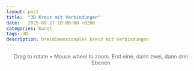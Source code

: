 ```yaml
---
layout: post
title:  "3D Kreuz mit Verbindungen"
date:   2025-09-27 10:00:00 +0200
categories: Kunst
tags: 3D
description: Dreidimensionales Kreuz mit Verbindungen
---
```


<div class="info">
    <p style="color: #666; text-align: center; margin-bottom: 20px;">Drag to rotate • Mouse wheel to zoom. Erst eine, dann zwei, dann drei Ebenen</p>
</div>

<div id="sketch-container"></div>
<div id="sketch-container2"></div>
<div id="sketch-container3"></div>

<style>
    #sketch-container, #sketch-container2, #sketch-container3 {
        display: flex;
        justify-content: center;
        align-items: center;
        min-height: 50vh;
        margin: 20px 0;
        background-color: transparent;
    }
    .info {
        text-align: center;
        margin-bottom: 20px;
    }
</style>

<script src="https://cdnjs.cloudflare.com/ajax/libs/p5.js/1.7.0/p5.min.js"></script>
<script>
    // First sketch - YZ plane diagonals only
    let sketch1 = function(p) {
        let L = 120;
        let pts = [];
        let edges = [];
        let N = 40;
        let rotX = 0, rotY = 0;
        let lastMouseX, lastMouseY;
        let zoom = 0;
        let autoRotate = true;
        let lastInteractionTime = 0;
        let diagColors = [];
        
        p.setup = function() {
            let canvas = p.createCanvas(600, 450, p.WEBGL);
            canvas.parent('sketch-container');
            
            diagColors = [
                p.color(255, 100, 100),
                p.color(100, 255, 120),
                p.color(120, 150, 255),
                p.color(255, 220, 120)
            ];
            
            pts = [
                p.createVector(L, 0, 0),
                p.createVector(-L, 0, 0),
                p.createVector(0, L, 0),
                p.createVector(0, -L, 0),
                p.createVector(0, 0, L),
                p.createVector(0, 0, -L)
            ];
            
            edges = [];
            for (let i = 0; i < pts.length; i++) {
                for (let j = i + 1; j < pts.length; j++) {
                    if (p.abs(p5.Vector.dot(pts[i], pts[j])) < 0.001) {
                        if (p.abs(pts[i].x) < 0.001 && p.abs(pts[j].x) < 0.001) {
                            if (pts[i].y < pts[j].y || (p.abs(pts[i].y - pts[j].y) < 0.001 && pts[i].z < pts[j].z)) {
                                edges.push([i, j]);
                            } else {
                                edges.push([j, i]);
                            }
                        }
                    }
                }
            }
        }
        
        p.draw = function() {
            p.background(40, 40, 40);
            
            if (p.millis() - lastInteractionTime > 2000) {
                autoRotate = true;
            }
            
            if (autoRotate) {
                rotY += p.TWO_PI / 2400;
            }
            
            p.translate(0, 0, -50 + zoom);
            p.rotateX(rotX);
            p.rotateY(rotY);
            
            p.strokeWeight(5);
            p.stroke(0, 0, 0);
            for (let pt of pts) {
                p.line(0, 0, 0, pt.x, pt.y, pt.z);
            }
            
            p.strokeWeight(0.45);
            for (let idx = 0; idx < edges.length; idx++) {
                let e = edges[idx];
                let a = pts[e[0]];
                let b = pts[e[1]];
                let c = diagColors[idx];
                
                p.stroke(c);
                p.line(a.x, a.y, a.z, b.x, b.y, b.z);
                
                for (let i = 0; i <= N; i++) {
                    let t = i / N;
                    let dpt = p5.Vector.lerp(a, b, t);
                    
                    let axis = -1;
                    if (p.abs(a.x) < 0.001 && p.abs(b.x) < 0.001) axis = 0;
                    else if (p.abs(a.y) < 0.001 && p.abs(b.y) < 0.001) axis = 1;
                    else if (p.abs(a.z) < 0.001 && p.abs(b.z) < 0.001) axis = 2;
                    
                    let u = i / N;
                    let armPos, armNeg;
                    
                    if (axis == 0) {
                        armPos = p.createVector(L * u, 0, 0);
                        armNeg = p.createVector(-L * u, 0, 0);
                    }
                    else if (axis == 1) {
                        armPos = p.createVector(0, L * u, 0);
                        armNeg = p.createVector(0, -L * u, 0);
                    }
                    else {
                        armPos = p.createVector(0, 0, L * u);
                        armNeg = p.createVector(0, 0, -L * u);
                    }
                    
                    p.stroke(c);
                    p.line(dpt.x, dpt.y, dpt.z, armPos.x, armPos.y, armPos.z);
                    p.line(dpt.x, dpt.y, dpt.z, armNeg.x, armNeg.y, armNeg.z);
                }
            }
            
            p.push();
            p.camera();
            p.fill(255);
            p.textSize(12);
            p.textAlign(p.LEFT, p.TOP);
            p.text("YZ plane", -p.width/2 + 10, -p.height/2 + 10);
            p.pop();
        }
        
        p.mousePressed = function() {
            if (p.mouseX >= 0 && p.mouseX <= p.width && p.mouseY >= 0 && p.mouseY <= p.height) {
                lastMouseX = p.mouseX;
                lastMouseY = p.mouseY;
                autoRotate = false;
                lastInteractionTime = p.millis();
            }
        }
        
        p.mouseDragged = function() {
            if (p.mouseX >= 0 && p.mouseX <= p.width && p.mouseY >= 0 && p.mouseY <= p.height) {
                autoRotate = false;
                lastInteractionTime = p.millis();
                let dx = (p.mouseX - lastMouseX) * 0.01;
                let dy = (p.mouseY - lastMouseY) * 0.01;
                rotY += dx;
                rotX += dy;
                lastMouseX = p.mouseX;
                lastMouseY = p.mouseY;
            }
        }
        
        p.mouseWheel = function(event) {
            if (p.mouseX >= 0 && p.mouseX <= p.width && p.mouseY >= 0 && p.mouseY <= p.height) {
                zoom += event.delta * 5;
                return false;
            }
        }
    };
    
    // Second sketch - YZ + XZ planes
    let sketch2 = function(p) {
        let L = 120;
        let pts = [];
        let edges = [];
        let N = 40;
        let rotX = 0, rotY = 0;
        let lastMouseX, lastMouseY;
        let zoom = 0;
        let autoRotate = true;
        let lastInteractionTime = 0;
        let diagColors = [];
        
        p.setup = function() {
            let canvas = p.createCanvas(600, 450, p.WEBGL);
            canvas.parent('sketch-container2');
            
            diagColors = [
                p.color(255, 100, 100),
                p.color(100, 255, 120),
                p.color(120, 150, 255),
                p.color(255, 220, 120),
                p.color(255, 150, 200),
                p.color(150, 255, 255),
                p.color(200, 150, 255),
                p.color(255, 200, 100)
            ];
            
            pts = [
                p.createVector(L, 0, 0),
                p.createVector(-L, 0, 0),
                p.createVector(0, L, 0),
                p.createVector(0, -L, 0),
                p.createVector(0, 0, L),
                p.createVector(0, 0, -L)
            ];
            
            edges = [];
            for (let i = 0; i < pts.length; i++) {
                for (let j = i + 1; j < pts.length; j++) {
                    if (p.abs(p5.Vector.dot(pts[i], pts[j])) < 0.001) {
                        let isYZ = p.abs(pts[i].x) < 0.001 && p.abs(pts[j].x) < 0.001;
                        let isXZ = p.abs(pts[i].y) < 0.001 && p.abs(pts[j].y) < 0.001;
                        
                        if (isYZ) {
                            if (pts[i].y < pts[j].y || (p.abs(pts[i].y - pts[j].y) < 0.001 && pts[i].z < pts[j].z)) {
                                edges.push([i, j]);
                            } else {
                                edges.push([j, i]);
                            }
                        } else if (isXZ) {
                            if (pts[i].x < pts[j].x || (p.abs(pts[i].x - pts[j].x) < 0.001 && pts[i].z < pts[j].z)) {
                                edges.push([i, j]);
                            } else {
                                edges.push([j, i]);
                            }
                        }
                    }
                }
            }
        }
        
        p.draw = function() {
            p.background(40, 40, 40);
            
            if (p.millis() - lastInteractionTime > 2000) {
                autoRotate = true;
            }
            
            if (autoRotate) {
                rotY += p.TWO_PI / 2400;
            }
            
            p.translate(0, 0, -50 + zoom);
            p.rotateX(rotX);
            p.rotateY(rotY);
            
            p.strokeWeight(5);
            p.stroke(0, 0, 0);
            for (let pt of pts) {
                p.line(0, 0, 0, pt.x, pt.y, pt.z);
            }
            
            p.strokeWeight(0.45);
            for (let idx = 0; idx < edges.length; idx++) {
                let e = edges[idx];
                let a = pts[e[0]];
                let b = pts[e[1]];
                let c = diagColors[idx];
                
                p.stroke(c);
                p.line(a.x, a.y, a.z, b.x, b.y, b.z);
                
                for (let i = 0; i <= N; i++) {
                    let t = i / N;
                    let dpt = p5.Vector.lerp(a, b, t);
                    
                    let axis = -1;
                    if (p.abs(a.x) < 0.001 && p.abs(b.x) < 0.001) axis = 0;
                    else if (p.abs(a.y) < 0.001 && p.abs(b.y) < 0.001) axis = 1;
                    else if (p.abs(a.z) < 0.001 && p.abs(b.z) < 0.001) axis = 2;
                    
                    let u = i / N;
                    let armPos, armNeg;
                    
                    if (axis == 0) {
                        armPos = p.createVector(L * u, 0, 0);
                        armNeg = p.createVector(-L * u, 0, 0);
                    }
                    else if (axis == 1) {
                        armPos = p.createVector(0, L * u, 0);
                        armNeg = p.createVector(0, -L * u, 0);
                    }
                    else {
                        armPos = p.createVector(0, 0, L * u);
                        armNeg = p.createVector(0, 0, -L * u);
                    }
                    
                    p.stroke(c);
                    p.line(dpt.x, dpt.y, dpt.z, armPos.x, armPos.y, armPos.z);
                    p.line(dpt.x, dpt.y, dpt.z, armNeg.x, armNeg.y, armNeg.z);
                }
            }
            
            p.push();
            p.camera();
            p.fill(255);
            p.textSize(12);
            p.textAlign(p.LEFT, p.TOP);
            p.text("YZ + XZ planes", -p.width/2 + 10, -p.height/2 + 10);
            p.pop();
        }
        
        p.mousePressed = function() {
            if (p.mouseX >= 0 && p.mouseX <= p.width && p.mouseY >= 0 && p.mouseY <= p.height) {
                lastMouseX = p.mouseX;
                lastMouseY = p.mouseY;
                autoRotate = false;
                lastInteractionTime = p.millis();
            }
        }
        
        p.mouseDragged = function() {
            if (p.mouseX >= 0 && p.mouseX <= p.width && p.mouseY >= 0 && p.mouseY <= p.height) {
                autoRotate = false;
                lastInteractionTime = p.millis();
                let dx = (p.mouseX - lastMouseX) * 0.01;
                let dy = (p.mouseY - lastMouseY) * 0.01;
                rotY += dx;
                rotX += dy;
                lastMouseX = p.mouseX;
                lastMouseY = p.mouseY;
            }
        }
        
        p.mouseWheel = function(event) {
            if (p.mouseX >= 0 && p.mouseX <= p.width && p.mouseY >= 0 && p.mouseY <= p.height) {
                zoom += event.delta * 5;
                return false;
            }
        }
    };
    
    // Third sketch - YZ + XZ + XY planes (all 12 diagonals)
    let sketch3 = function(p) {
        let L = 120;
        let pts = [];
        let edges = [];
        let N = 40;
        let rotX = 0, rotY = 0;
        let lastMouseX, lastMouseY;
        let zoom = 0;
        let autoRotate = true;
        let lastInteractionTime = 0;
        let diagColors = [];
        
        p.setup = function() {
            let canvas = p.createCanvas(600, 450, p.WEBGL);
            canvas.parent('sketch-container3');
            
            diagColors = [
                p.color(255, 100, 100),
                p.color(100, 255, 120),
                p.color(120, 150, 255),
                p.color(255, 220, 120),
                p.color(255, 150, 200),
                p.color(150, 255, 255),
                p.color(200, 150, 255),
                p.color(255, 200, 100),
                p.color(150, 255, 150),
                p.color(255, 255, 150),
                p.color(150, 200, 255),
                p.color(255, 180, 180)
            ];
            
            pts = [
                p.createVector(L, 0, 0),
                p.createVector(-L, 0, 0),
                p.createVector(0, L, 0),
                p.createVector(0, -L, 0),
                p.createVector(0, 0, L),
                p.createVector(0, 0, -L)
            ];
            
            edges = [];
            for (let i = 0; i < pts.length; i++) {
                for (let j = i + 1; j < pts.length; j++) {
                    if (p.abs(p5.Vector.dot(pts[i], pts[j])) < 0.001) {
                        let isYZ = p.abs(pts[i].x) < 0.001 && p.abs(pts[j].x) < 0.001;
                        let isXZ = p.abs(pts[i].y) < 0.001 && p.abs(pts[j].y) < 0.001;
                        let isXY = p.abs(pts[i].z) < 0.001 && p.abs(pts[j].z) < 0.001;
                        
                        if (isYZ) {
                            if (pts[i].y < pts[j].y || (p.abs(pts[i].y - pts[j].y) < 0.001 && pts[i].z < pts[j].z)) {
                                edges.push([i, j]);
                            } else {
                                edges.push([j, i]);
                            }
                        } else if (isXZ) {
                            if (pts[i].x < pts[j].x || (p.abs(pts[i].x - pts[j].x) < 0.001 && pts[i].z < pts[j].z)) {
                                edges.push([i, j]);
                            } else {
                                edges.push([j, i]);
                            }
                        } else if (isXY) {
                            if (pts[i].x < pts[j].x || (p.abs(pts[i].x - pts[j].x) < 0.001 && pts[i].y < pts[j].y)) {
                                edges.push([i, j]);
                            } else {
                                edges.push([j, i]);
                            }
                        }
                    }
                }
            }
        }
        
        p.draw = function() {
            p.background(40, 40, 40);
            
            if (p.millis() - lastInteractionTime > 2000) {
                autoRotate = true;
            }
            
            if (autoRotate) {
                rotY += p.TWO_PI / 2400;
            }
            
            p.translate(0, 0, -50 + zoom);
            p.rotateX(rotX);
            p.rotateY(rotY);
            
            p.strokeWeight(5);
            p.stroke(0, 0, 0);
            for (let pt of pts) {
                p.line(0, 0, 0, pt.x, pt.y, pt.z);
            }
            
            p.strokeWeight(0.45);
            for (let idx = 0; idx < edges.length; idx++) {
                let e = edges[idx];
                let a = pts[e[0]];
                let b = pts[e[1]];
                let c = diagColors[idx];
                
                p.stroke(c);
                p.line(a.x, a.y, a.z, b.x, b.y, b.z);
                
                for (let i = 0; i <= N; i++) {
                    let t = i / N;
                    let dpt = p5.Vector.lerp(a, b, t);
                    
                    let axis = -1;
                    if (p.abs(a.x) < 0.001 && p.abs(b.x) < 0.001) axis = 0;
                    else if (p.abs(a.y) < 0.001 && p.abs(b.y) < 0.001) axis = 1;
                    else if (p.abs(a.z) < 0.001 && p.abs(b.z) < 0.001) axis = 2;
                    
                    let u = i / N;
                    let armPos, armNeg;
                    
                    if (axis == 0) {
                        armPos = p.createVector(L * u, 0, 0);
                        armNeg = p.createVector(-L * u, 0, 0);
                    }
                    else if (axis == 1) {
                        armPos = p.createVector(0, L * u, 0);
                        armNeg = p.createVector(0, -L * u, 0);
                    }
                    else {
                        armPos = p.createVector(0, 0, L * u);
                        armNeg = p.createVector(0, 0, -L * u);
                    }
                    
                    p.stroke(c);
                    p.line(dpt.x, dpt.y, dpt.z, armPos.x, armPos.y, armPos.z);
                    p.line(dpt.x, dpt.y, dpt.z, armNeg.x, armNeg.y, armNeg.z);
                }
            }
            
            p.push();
            p.camera();
            p.fill(255);
            p.textSize(12);
            p.textAlign(p.LEFT, p.TOP);
            p.text("All 3 planes (12 diagonals)", -p.width/2 + 10, -p.height/2 + 10);
            p.pop();
        }
        
        p.mousePressed = function() {
            if (p.mouseX >= 0 && p.mouseX <= p.width && p.mouseY >= 0 && p.mouseY <= p.height) {
                lastMouseX = p.mouseX;
                lastMouseY = p.mouseY;
                autoRotate = false;
                lastInteractionTime = p.millis();
            }
        }
        
        p.mouseDragged = function() {
            if (p.mouseX >= 0 && p.mouseX <= p.width && p.mouseY >= 0 && p.mouseY <= p.height) {
                autoRotate = false;
                lastInteractionTime = p.millis();
                let dx = (p.mouseX - lastMouseX) * 0.01;
                let dy = (p.mouseY - lastMouseY) * 0.01;
                rotY += dx;
                rotX += dy;
                lastMouseX = p.mouseX;
                lastMouseY = p.mouseY;
            }
        }
        
        p.mouseWheel = function(event) {
            if (p.mouseX >= 0 && p.mouseX <= p.width && p.mouseY >= 0 && p.mouseY <= p.height) {
                zoom += event.delta * 5;
                return false;
            }
        }
    };
    
    new p5(sketch1);
    new p5(sketch2);
    new p5(sketch3);
</script>
